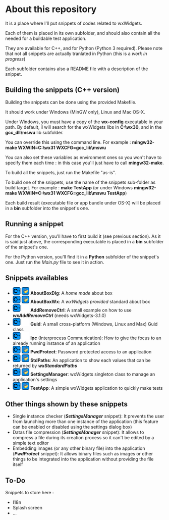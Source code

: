 # About this repository #

It is a place where I'll put snippets of codes related to wxWidgets.

Each of them is placed in its own subfolder, and should also contain all the needed for a buildable test application.

They are available for C++, and for Python (Python 3 required). Please note that not all snippets are actually tranlated in Python (this is a _work in progress_)

Each subfolder contains also a README file with a description of the snippet.

## Building the snippets (C++ version) ##

Building the snippets can be done using the provided Makefile.

It should work under Windows (MinGW only), Linux and Mac OS-X.

Under Windows, you must have a copy of the **wx-config** executable in your path. By default, il will search for the wxWidgets libs in **C:\wx30**, and in the **gcc_dll\mswu** lib subfolder.

You can override this using the command line. For example : **mingw32-make WXWIN=C:\wx31 WXCFG=gcc_lib\mswu**

You can also set these variables as environment ones so you won't have to specify them each time : in this case you'll just have to call **mingw32-make**.

To build all the snippets, just run the Makefile "as-is".

To build one of the snippets, use the name of the snippets sub-folder as build target. For example : **make TestApp** (or under Windows **mingw32-make WXWIN=C:\wx31 WXCFG=gcc_lib\mswu TestApp**)

Each build result (executable file or app bundle under OS-X) will be placed in a **bin** subfolder into the snippet's one.

## Running a snippet ##

For the C++ version, you'll have to first build it (see previous section). As it is said just above, the corresponding executable is placed in a **bin** subfolder of the snippet's one.

For the Python version, you'll find it in a **Python** subfolder of the snippet's one. Just run the _Main.py_ file to see it in action.

## Snippets availables ##

- ![Cpp](/common/cpp.png) ![Py](/common/python.png) **AboutBoxDlg**: A _home made_ about box
- ![Cpp](/common/cpp.png) ![Py](/common/python.png) **AboutBoxWx**: A _wxWidgets provided_ standard about box
- ![Cpp](/common/cpp.png) ![No](/common/empty.png) **AddRemoveCtrl**: A small example on how to use _**wxAddRemoveCtrl**_ (needs wxWidgets-3.1.0)
- ![Cpp](/common/cpp.png) ![No](/common/empty.png) **Guid**: A small cross-platform (Windows, Linux and Max) Guid class
- ![Cpp](/common/cpp.png) ![No](/common/empty.png) **Ipc** (Interprocess Communication): How to give the focus to an already running instance of an application
- ![Cpp](/common/cpp.png) ![Py](/common/python.png) **PwdProtect**: Password protected access to an application
- ![Cpp](/common/cpp.png) ![Py](/common/python.png) **StdPaths**: An application to show each values that can be returned by _**wxStandardPaths**_
- ![Cpp](/common/cpp.png) ![Py](/common/python.png) **SettingsManager**: wxWidgets singleton class to manage an application's settings
- ![Cpp](/common/cpp.png) ![Py](/common/python.png) **TestApp**: A simple wxWidgets application to quickly make tests


## Other things shown by these snippets ##

- Single instance checker (_**SettingsManager**_ snippet): It prevents the user from launching more than one instance of the application (this feature can be enabled or disabled using the settings dialog box)
- Datas file compression (_**SettingsManager**_ snippet): It allows to compress a file during its creation process so it can't be edited by a simple text editor
- Embedding images (or any other binary file) into the application (_**PwdProtect**_ snippet): It allows binary files such as images or other things to be integrated into the application without providing the file itself

## To-Do ##

Snippets to store here :

- I18n
- Splash screen
- ...
